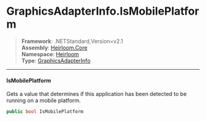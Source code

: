 # GraphicsAdapterInfo.IsMobilePlatform

> **Framework**: .NETStandard,Version=v2.1  
> **Assembly**: [Heirloom.Core][0]  
> **Namespace**: [Heirloom][0]  
> **Type**: [GraphicsAdapterInfo][1]  

--------------------------------------------------------------------------------

#### IsMobilePlatform

Gets a value that determines if this application has been detected to be running on a mobile platform.

```cs
public bool IsMobilePlatform
```

[0]: ../Heirloom.Core.md
[1]: Heirloom.GraphicsAdapterInfo.md
